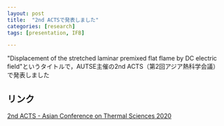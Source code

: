 ```yaml
---
layout: post
title:  "2nd ACTSで発表しました"
categories: [research]
tags: [presentation, IFB]

---
```


"Displacement of the stretched laminar premixed flat flame by DC electric field"というタイトルで，AUTSE主催の2nd ACTS（第2回アジア熱科学会議）で発表しました

## リンク

[2nd ACTS - Asian Conference on Thermal Sciences 2020](https://www.acts2020jp.org/)
